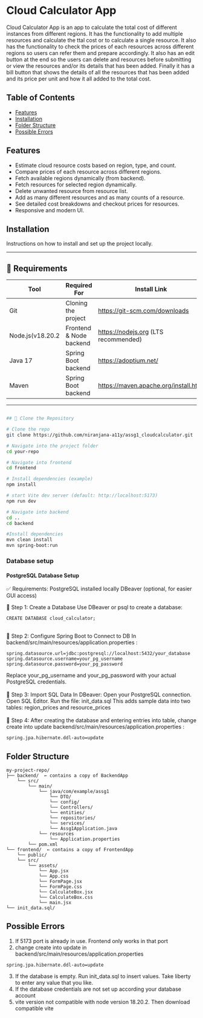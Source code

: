 # Cloud Calculator App

Cloud Calculator App is an app to calculate the total cost of different instances from different regions. It has the functionality to add multiple resources and calculate the ttal cost or to calculate a single resource.
It also has the functionality to check the prices of each resources across different regions so users can refer them and prepare accordingly.
It also has an edit button at the end so the users can delete and resources before submitting or view the resources and/or its details that has been added.
Finally it has a bill button that shows the details of all the resources that has been added and its price per unit and how it all added to the total cost.

## Table of Contents

- [Features](##features)
- [Installation](##installation)
- [Folder Structure](##folder_structure)
- [Possible Errors](##possible_errors)

## Features

- Estimate cloud resource costs based on region, type, and count.
- Compare prices of each resource across different regions.
- Fetch available regions dynamically (from backend).
- Fetch resources for selected region dynamically.
- Delete unwanted resource from resource list.
- Add as many different resources and as many counts of a resource.
- See detailed cost breakdowns and checkout prices for resources.
- Responsive and modern UI.

## Installation

Instructions on how to install and set up the project locally.

---

## 🧰 Requirements

| Tool            | Required For           | Install Link                          |
|-----------------|------------------------|---------------------------------------|
| Git             | Cloning the project    | https://git-scm.com/downloads         |
| Node.js(v18.20.2| Frontend & Node backend| https://nodejs.org (LTS recommended)  |
| Java 17         | Spring Boot backend    | https://adoptium.net/                 |
| Maven           | Spring Boot backend    | https://maven.apache.org/install.html |

---

```bash

## 🔽 Clone the Repository

# Clone the repo
git clone https://github.com/niranjana-a11y/assg1_cloudcalculator.git

# Navigate into the project folder
cd your-repo

# Navigate into frontend
cd frontend

# Install dependencies (example)
npm install

# start Vite dev server (default: http://localhost:5173)
npm run dev         

# Navigate into backend
cd ..
cd backend

#Install dependencies
mvn clean install
mvn spring-boot:run

```

### Database setup

#### PostgreSQL Database Setup

✅ Requirements:
PostgreSQL installed locally
DBeaver (optional, for easier GUI access)

🔹 Step 1: Create a Database
Use DBeaver or psql to create a database:
```
CREATE DATABASE cloud_calculator;
```
<br>
🔹 Step 2: Configure Spring Boot to Connect to DB
In backend/src/main/resources/application.properties :

```
spring.datasource.url=jdbc:postgresql://localhost:5432/your_database
spring.datasource.username=your_pg_username
spring.datasource.password=your_pg_password
```
Replace your_pg_username and your_pg_password with your actual PostgreSQL credentials.
<br>
<br>
🔹 Step 3: Import SQL Data
In DBeaver:
Open your PostgreSQL connection.
Open SQL Editor.
Run the file: init_data.sql
This adds sample data into two tables: region_prices and resource_prices
<br>
<br>
🔹 Step 4: After creating the database and entering entries into table, change create into update backend/src/main/resources/application.properties :

```
spring.jpa.hibernate.ddl-auto=update 
```
## Folder Structure
```
my-project-repo/
├── backend/  ← contains a copy of BackendApp
    └── src/
        └── main/
            └── java/com/example/assg1
                └── DTO/
                └── config/
                └── Controllers/
                └── entities/
                └── repositories/
                └── services/
                └── Assg1Application.java
            └── resources
                └── Application.properties
        └── pom.xml
└── frontend/  ← contains a copy of FrontendApp
    └── public/
    └── src/
        └── assets/
            └── App.jsx
            └── App.css
            └── FormPage.jsx
            └── FormPage.css
            └── CalculateBox.jsx
            └── CalculateBox.css
            └── main.jsx
└── init_data.sql/

```

## Possible Errors
1. If 5173 port is already in use. Frontend only works in that port
2. change create into update in backend/src/main/resources/application.properties 
```
spring.jpa.hibernate.ddl-auto=update
```
3. If the database is empty. Run init_data.sql to insert values. Take liberty to enter any value that you like.
4. If the database credentials are not set up according your database account
5. vite version not compatible with node version 18.20.2. Then download compatible vite
